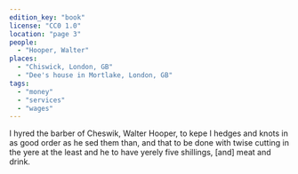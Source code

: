 ```yaml
---
edition_key: "book"
license: "CC0 1.0"
location: "page 3"
people:
  - "Hooper, Walter"
places:
  - "Chiswick, London, GB"
  - "Dee's house in Mortlake, London, GB"
tags:
  - "money"
  - "services"
  - "wages"
---
```

I hyred the barber of
Cheswik, Walter Hooper, to kepe I hedges and knots in as good
order as he sed them than, and that to be done with twise cutting
in the yere at the least and he to have yerely five shillings, [and]
meat and drink.
